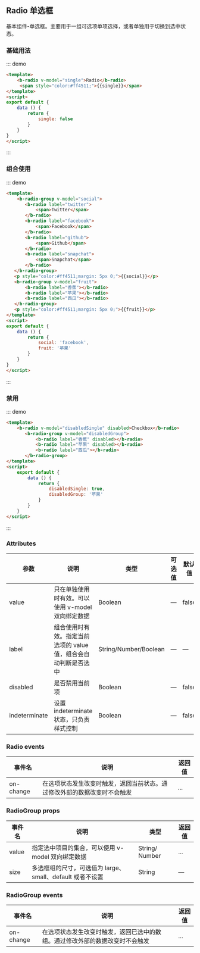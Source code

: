 ## Radio 单选框

<template>
    <div style="position: absolute;top:20px;right:40px;width:200px;">
      <b-anchor>
        <b-anchor-link href="#ji-chu-yong-fa" title="基础用法"></b-anchor-link>
        <b-anchor-link href="#zu-he-shi-yong" title="组合使用"></b-anchor-link>
        <b-anchor-link href="#jin-yong" title="禁用"></b-anchor-link>
        <b-anchor-link href="#attributes" title="Attributes"></b-anchor-link>
        <b-anchor-link href="#radio-events" title="Radio events"></b-anchor-link>
        <b-anchor-link href="#radiogroup-slot" title="RadioGroup slot"></b-anchor-link>
        <b-anchor-link href="#radiogroup-methods" title="RadioGroup methods"></b-anchor-link>
      </b-anchor>
    </div>
</template>

基本组件-单选框。主要用于一组可选项单项选择，或者单独用于切换到选中状态。

### 基础用法

::: demo
```html
<template>
    <b-radio v-model="single">Radio</b-radio>
     <span style="color:#ff4511;">{{single}}</span>
</template>
<script>
export default {
    data () {
        return {
            single: false
        }
    }
}
</script>
```
:::

### 组合使用

::: demo
```html
<template>
    <b-radio-group v-model="social">
       <b-radio label="twitter">
           <span>Twitter</span>
       </b-radio>
       <b-radio label="facebook">
           <span>Facebook</span>
       </b-radio>
       <b-radio label="github">
           <span>Github</span>
       </b-radio>
       <b-radio label="snapchat">
           <span>Snapchat</span>
       </b-radio>
   </b-radio-group>
   <p style="color:#ff4511;margin: 5px 0;">{{social}}</p>
   <b-radio-group v-model="fruit">
       <b-radio label="香蕉"></b-radio>
       <b-radio label="苹果"></b-radio>
       <b-radio label="西瓜"></b-radio>
   </b-radio-group>
   <p style="color:#ff4511;margin: 5px 0;">{{fruit}}</p>
</template>
<script>
export default {
    data () {
        return {
            social: 'facebook',
            fruit: '苹果'
        }
    }
}
</script>
```
:::

### 禁用

::: demo
```html
<template>
    <b-radio v-model="disabledSingle" disabled>Checkbox</b-radio>
       <b-radio-group v-model="disabledGroup">
           <b-radio label="香蕉" disabled></b-radio>
           <b-radio label="苹果" disabled></b-radio>
           <b-radio label="西瓜"></b-radio>
       </b-radio-group>
</template>
<script>
    export default {
        data () {
            return {
                disabledSingle: true,
                disabledGroup: '苹果'
            }
        }
    }
</script>
```
:::

### Attributes

| 参数      | 说明    | 类型      | 可选值       | 默认值   |
|---------- |-------- |---------- |-------------  |-------- |
| value     | 只在单独使用时有效。可以使用 v-model 双向绑定数据   | Boolean  |  —   |   false  |
| label     | 组合使用时有效。指定当前选项的 value 值，组合会自动判断是否选中   | String/Number/Boolean  |  —   |    —   |
| disabled     | 是否禁用当前项  | Boolean  |  —   |   false  |
| indeterminate     | 设置 indeterminate 状态，只负责样式控制  | Boolean  |  —   |   false  |

### Radio events

| 事件名      | 说明    | 返回值  |
|---------- |-------- |---------- |
| on-change     | 在选项状态发生改变时触发，返回当前状态。通过修改外部的数据改变时不会触发  | ... |

### RadioGroup  props

| 事件名      | 说明    |类型      | 返回值  |
|---------- |-------- |---------- |--------- |
| value   | 指定选中项目的集合，可以使用 v-model 双向绑定数据  | String/ Number  | ...  |
| size   | 多选框组的尺寸，可选值为 large、small、default 或者不设置  |String  | — |

### RadioGroup  events

| 事件名      | 说明    | 返回值  |
|---------- |-------- |---------- |
| on-change     | 在选项状态发生改变时触发，返回已选中的数组。通过修改外部的数据改变时不会触发 | ... |

